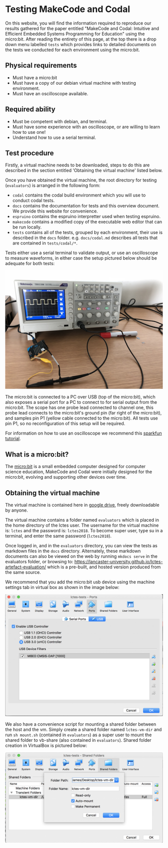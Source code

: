 # Testing MakeCode and Codal

On this website, you will find the information required to reproduce our results gathered for the paper entitled "MakeCode and Codal: Intuitive and Efficient Embedded Systems Programming for Education" using the micro:bit. After reading the entirety of this page, at the top there is a drop down menu labelled `tests` which provides links to detailed documents on the tests we conducted for each environment using the micro:bit.

## Physical requirements

- Must have a micro:bit
- Must have a copy of our debian virtual machine with testing environment.
- Must have an oscilloscope available.

## Required ability
- Must be competent with debian, and terminal.
- Must have some experience with an oscilloscope, or are willing to learn how to use one!
- Understand how to use a serial terminal.

## Test procedure

Firstly, a virtual machine needs to be downloaded, steps to do this are described in the section entitled 'Obtaining the virtual machine' listed below.

Once you have obtained the virtual machine, the root directory for testing (`evaluators`) is arranged in the following form:

- `codal` contains the codal build environment which you will use to conduct codal tests.
- `docs` contains the documentation for tests and this overview document. We provide this website for convenience.
- `espruino` contains the espruino interpretter used when testing espruino.
- `makecode` contains a modified copy of the executable web editor that can be run locally.
- `tests` contains all of the tests, grouped by each environment, their use is described in the `docs` folder. e.g. `docs/codal.md` describes all tests that are contained in `tests/codal/*`.

Tests either use a serial terminal to validate output, or use an oscilloscope to measure waveforms, in either case the setup pictured below should be adequate for both tests:

![oscilloscope image](images/oscilloscope.JPG)

The micro:bit is connected to a PC over USB (top of the micro:bit), which also exposes a serial port for a PC to connect to for serial output from the micro:bit. The scope has one probe lead connected to channel one, this probe lead connects to the micro:bit's ground pin (far right of the micro:bit), and samples pin P1 (yellow cable connected to the micro:bit). All tests use pin P1, so no reconfiguration of this setup will be required.

For information on how to use an oscilloscope we recommend this [sparkfun tutorial](https://learn.sparkfun.com/tutorials/how-to-use-an-oscilloscope/anatomy-of-an-o-scope#horizontal).

## What is a micro:bit?

The [micro:bit](https://microbit.org) is a small embedded computer designed for computer science education, MakeCode and Codal were initially designed for the micro:bit, evolving and supporting other devices over time.

## Obtaining the virtual machine

The virtual machine is contained here in [google drive](some.url.eventually), freely downloadable by anyone.

The virtual machine contains a folder named `evaluators` which is placed in the home directory of the lctes user. The username for the virtual machine is: `lctes` and the password is: `lctes2018`. To become super user, type su in a terminal, and enter the same password (`lctes2018`).

Once logged in, and in the `evaluators` directory, you can view the tests as markdown files in the `docs` directory. Alternately, these markdown documents can also be viewed on the web by running `mkdocs serve` in the evaluators folder, or browsing to: https://lancaster-university.github.io/lctes-artefact-evaluation/ which is a pre-built, and hosted version produced from the same source.

We recommend that you add the micro:bit usb device using the machine settings tab in virtual box as shown in the image below:

![virtual-box-image](images/virtualbox.png)

We also have a convenience script for mounting a shared folder between the host and the vm. Simply create a shared folder named `lctes-vm-dir` and run `sh mount.sh` (contained in `evaluators`) as a super user to mount the shared folder to vb-share (also contained in `evaluators`). Shared folder creation in VirtualBox is pictured below:

![virtual-box-shared-folder-image](images/shared-folder.png)